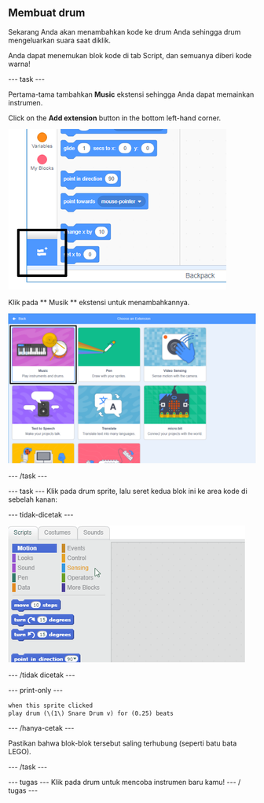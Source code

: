 ## Membuat drum

Sekarang Anda akan menambahkan kode ke drum Anda sehingga drum mengeluarkan suara saat diklik.

Anda dapat menemukan blok kode di tab Script, dan semuanya diberi kode warna!

\--- task \---

Pertama-tama tambahkan **Music** ekstensi sehingga Anda dapat memainkan instrumen.

Click on the **Add extension** button in the bottom left-hand corner.

![tambahkan tombol ekstensi yang disorot](images/add-extension-annotated.png)

Klik pada ** Musik ** ekstensi untuk menambahkannya.

![ekstensi pena disorot](images/click-music-annotated.png)

\--- /task \---

\--- task \--- Klik pada drum sprite, lalu seret kedua blok ini ke area kode di sebelah kanan:

\--- tidak-dicetak \---

![tangkapan layar](images/connect-block.gif)

\--- /tidak dicetak \---

\--- print-only \---

```blocks3
when this sprite clicked
play drum (\(1\) Snare Drum v) for (0.25) beats
```

\--- /hanya-cetak \---

Pastikan bahwa blok-blok tersebut saling terhubung (seperti batu bata LEGO).

\--- /task \---

\--- tugas \--- Klik pada drum untuk mencoba instrumen baru kamu! \--- / tugas \---
